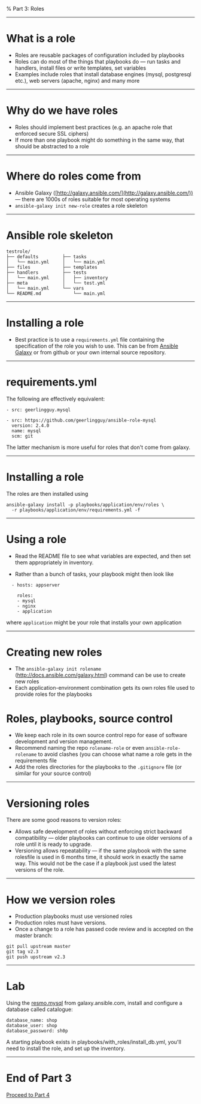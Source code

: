 % Part 3: Roles

---

# What is a role

* Roles are reusable packages of configuration
  included by playbooks
* Roles can do most of the things that playbooks
  do &mdash; run tasks and handlers, install files or
  write templates, set variables
* Examples include roles that install database
  engines (mysql, postgresql etc.), web servers
  (apache, nginx) and many more

---

# Why do we have roles

* Roles should implement best practices
  (e.g. an apache role that enforced secure
  SSL ciphers)
* If more than one playbook might do
  something in the same way, that should
  be abstracted to a role

---

# Where do roles come from

* Ansible Galaxy ([http://galaxy.ansible.com/](http://galaxy.ansible.com/))
  &mdash; there are 1000s of roles suitable for most
  operating systems
* `ansible-galaxy init new-role` creates a role
  skeleton

---

# Ansible role skeleton

```
testrole/
├── defaults         ├── tasks
│   └── main.yml     │   └── main.yml
├── files            ├── templates
├── handlers         ├── tests
│   └── main.yml     │   ├── inventory
├── meta             │   └── test.yml
│   └── main.yml     └── vars
└── README.md            └── main.yml
```


---

# Installing a role

* Best practice is to use a `requirements.yml` file containing
  the specification of the role you wish to use. This
  can be from [Ansible Galaxy](https://galaxy.ansible.com)
  or from github or your own internal source repository.

---

# requirements.yml

The following are effectively equivalent:

```
- src: geerlingguy.mysql

- src: https://github.com/geerlingguy/ansible-role-mysql
  version: 2.4.0
  name: mysql
  scm: git
```

The latter mechanism is more useful for roles that don't come
from galaxy.

---

# Installing a role

The roles are then installed using

```
ansible-galaxy install -p playbooks/application/env/roles \
  -r playbooks/application/env/requirements.yml -f
```

---

# Using a role

* Read the README file to see what variables are expected, and
  then set them appropriately in inventory.

* Rather than a bunch of tasks, your playbook might then look
  like

```
  - hosts: appserver

    roles:
    - mysql
    - nginx
    - application
```

  where `application` might be your role that installs your
  own application

---

# Creating new roles

- The `ansible-galaxy init rolename` (http://docs.ansible.com/galaxy.html)
  command can be use to create new roles
- Each application-environment combination gets its own roles file used to provide
  roles for the playbooks

# Roles, playbooks, source control

- We keep each role in its own source control repo for ease of software
  development and version management.
- Recommend naming the repo `rolename-role` or even `ansible-role-rolename`
  to avoid clashes (you can choose what name a role gets in the requirements
  file
- Add the roles directories for the playbooks to the `.gitignore` file (or
  similar for your source control)

---

# Versioning roles

There are some good reasons to version roles:

* Allows safe development of roles without enforcing strict backward
  compatibility &mdash; older playbooks can continue to use older versions
  of a role until it is ready to upgrade.
* Versioning allows repeatability &mdash; if the same playbook with the same rolesfile
  is used in 6 months time, it should work in exactly the same way. This would
  not be the case if a playbook just used the latest versions of the role.

---

# How we version roles

- Production playbooks must use versioned roles
- Production roles must have versions.
- Once a change to a role has passed code review and is accepted on
  the master branch:

```
git pull upstream master
git tag v2.3
git push upstream v2.3
```

---

# Lab

Using the [resmo.mysql](https://galaxy.ansible.com/resmo/mysql/)
from galaxy.ansible.com,
install and configure a database called catalogue:

```
database_name: shop
database_user: shop
database_password: sh0p
```

A starting playbook exists in playbooks/with_roles/install_db.yml, you'll need
to install the role, and set up the inventory.

---

# End of Part 3

[Proceed to Part 4](04-tools.html)
